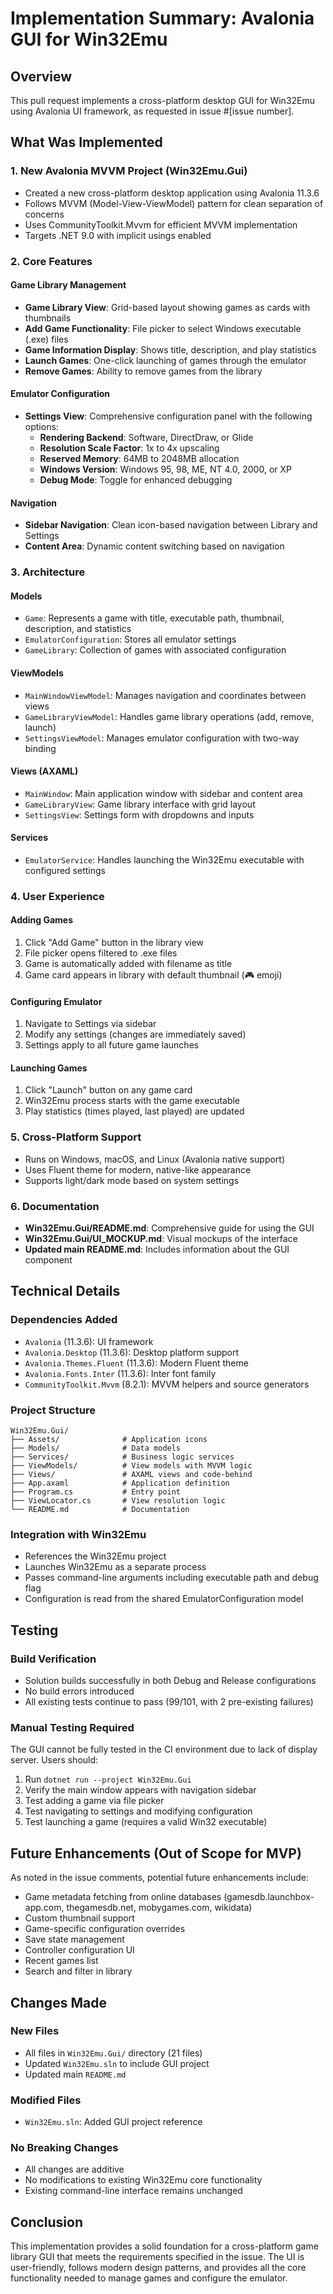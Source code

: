# Implementation Summary: Avalonia GUI for Win32Emu

## Overview
This pull request implements a cross-platform desktop GUI for Win32Emu using Avalonia UI framework, as requested in issue #[issue number].

## What Was Implemented

### 1. New Avalonia MVVM Project (Win32Emu.Gui)
- Created a new cross-platform desktop application using Avalonia 11.3.6
- Follows MVVM (Model-View-ViewModel) pattern for clean separation of concerns
- Uses CommunityToolkit.Mvvm for efficient MVVM implementation
- Targets .NET 9.0 with implicit usings enabled

### 2. Core Features

#### Game Library Management
- **Game Library View**: Grid-based layout showing games as cards with thumbnails
- **Add Game Functionality**: File picker to select Windows executable (.exe) files
- **Game Information Display**: Shows title, description, and play statistics
- **Launch Games**: One-click launching of games through the emulator
- **Remove Games**: Ability to remove games from the library

#### Emulator Configuration
- **Settings View**: Comprehensive configuration panel with the following options:
  - **Rendering Backend**: Software, DirectDraw, or Glide
  - **Resolution Scale Factor**: 1x to 4x upscaling
  - **Reserved Memory**: 64MB to 2048MB allocation
  - **Windows Version**: Windows 95, 98, ME, NT 4.0, 2000, or XP
  - **Debug Mode**: Toggle for enhanced debugging

#### Navigation
- **Sidebar Navigation**: Clean icon-based navigation between Library and Settings
- **Content Area**: Dynamic content switching based on navigation

### 3. Architecture

#### Models
- `Game`: Represents a game with title, executable path, thumbnail, description, and statistics
- `EmulatorConfiguration`: Stores all emulator settings
- `GameLibrary`: Collection of games with associated configuration

#### ViewModels
- `MainWindowViewModel`: Manages navigation and coordinates between views
- `GameLibraryViewModel`: Handles game library operations (add, remove, launch)
- `SettingsViewModel`: Manages emulator configuration with two-way binding

#### Views (AXAML)
- `MainWindow`: Main application window with sidebar and content area
- `GameLibraryView`: Game library interface with grid layout
- `SettingsView`: Settings form with dropdowns and inputs

#### Services
- `EmulatorService`: Handles launching the Win32Emu executable with configured settings

### 4. User Experience

#### Adding Games
1. Click "Add Game" button in the library view
2. File picker opens filtered to .exe files
3. Game is automatically added with filename as title
4. Game card appears in library with default thumbnail (🎮 emoji)

#### Configuring Emulator
1. Navigate to Settings via sidebar
2. Modify any settings (changes are immediately saved)
3. Settings apply to all future game launches

#### Launching Games
1. Click "Launch" button on any game card
2. Win32Emu process starts with the game executable
3. Play statistics (times played, last played) are updated

### 5. Cross-Platform Support
- Runs on Windows, macOS, and Linux (Avalonia native support)
- Uses Fluent theme for modern, native-like appearance
- Supports light/dark mode based on system settings

### 6. Documentation
- **Win32Emu.Gui/README.md**: Comprehensive guide for using the GUI
- **Win32Emu.Gui/UI_MOCKUP.md**: Visual mockups of the interface
- **Updated main README.md**: Includes information about the GUI component

## Technical Details

### Dependencies Added
- `Avalonia` (11.3.6): UI framework
- `Avalonia.Desktop` (11.3.6): Desktop platform support
- `Avalonia.Themes.Fluent` (11.3.6): Modern Fluent theme
- `Avalonia.Fonts.Inter` (11.3.6): Inter font family
- `CommunityToolkit.Mvvm` (8.2.1): MVVM helpers and source generators

### Project Structure
```
Win32Emu.Gui/
├── Assets/              # Application icons
├── Models/              # Data models
├── Services/            # Business logic services
├── ViewModels/          # View models with MVVM logic
├── Views/               # AXAML views and code-behind
├── App.axaml            # Application definition
├── Program.cs           # Entry point
├── ViewLocator.cs       # View resolution logic
└── README.md            # Documentation
```

### Integration with Win32Emu
- References the Win32Emu project
- Launches Win32Emu as a separate process
- Passes command-line arguments including executable path and debug flag
- Configuration is read from the shared EmulatorConfiguration model

## Testing

### Build Verification
- Solution builds successfully in both Debug and Release configurations
- No build errors introduced
- All existing tests continue to pass (99/101, with 2 pre-existing failures)

### Manual Testing Required
The GUI cannot be fully tested in the CI environment due to lack of display server. 
Users should:
1. Run `dotnet run --project Win32Emu.Gui`
2. Verify the main window appears with navigation sidebar
3. Test adding a game via file picker
4. Test navigating to settings and modifying configuration
5. Test launching a game (requires a valid Win32 executable)

## Future Enhancements (Out of Scope for MVP)

As noted in the issue comments, potential future enhancements include:
- Game metadata fetching from online databases (gamesdb.launchbox-app.com, thegamesdb.net, mobygames.com, wikidata)
- Custom thumbnail support
- Game-specific configuration overrides
- Save state management
- Controller configuration UI
- Recent games list
- Search and filter in library

## Changes Made

### New Files
- All files in `Win32Emu.Gui/` directory (21 files)
- Updated `Win32Emu.sln` to include GUI project
- Updated main `README.md`

### Modified Files
- `Win32Emu.sln`: Added GUI project reference

### No Breaking Changes
- All changes are additive
- No modifications to existing Win32Emu core functionality
- Existing command-line interface remains unchanged

## Conclusion

This implementation provides a solid foundation for a cross-platform game library GUI that meets the requirements specified in the issue. The UI is user-friendly, follows modern design patterns, and provides all the core functionality needed to manage games and configure the emulator.
